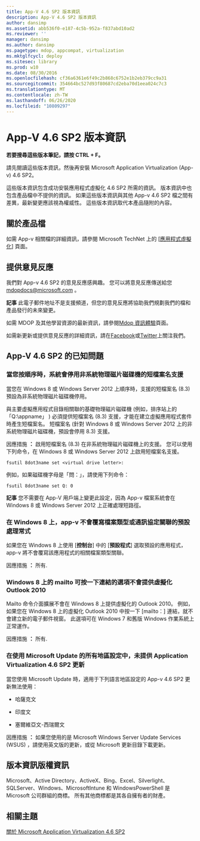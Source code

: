 ```yaml
---
title: App-V 4.6 SP2 版本資訊
description: App-V 4.6 SP2 版本資訊
author: dansimp
ms.assetid: abb536f0-e187-4c5b-952a-f837abd10ad2
ms.reviewer: ''
manager: dansimp
ms.author: dansimp
ms.pagetype: mdop, appcompat, virtualization
ms.mktglfcycl: deploy
ms.sitesec: library
ms.prod: w10
ms.date: 08/30/2016
ms.openlocfilehash: cf36a6361e6f49c2b868c6752e1b2eb379cc9a31
ms.sourcegitcommit: 354664bc527d93f80687cd2eba70d1eea024c7c3
ms.translationtype: MT
ms.contentlocale: zh-TW
ms.lasthandoff: 06/26/2020
ms.locfileid: "10809297"
---
```

# App-V 4.6 SP2 版本資訊


**若要搜尋這些版本筆記，請按 CTRL + F。**

請先閱讀這些版本資訊，然後再安裝 Microsoft Application Virtualization (App-v) 4.6 SP2。

這些版本資訊包含成功安裝應用程式虛擬化 4.6 SP2 所需的資訊。 版本資訊中也包含產品檔中不提供的資訊。 如果這些版本資訊與其他 App-v 4.6 SP2 檔之間有差異，最新變更應該視為權威性。 這些版本資訊取代本產品隨附的內容。

## 關於產品檔


如需 App-v 相關檔的詳細資訊，請參閱 Microsoft TechNet 上的 [[應用程式虛擬化](https://go.microsoft.com/fwlink/?LinkID=232982)] 頁面。

## 提供意見反應


我們對 App-v 4.6 SP2 的意見反應感興趣。 您可以將意見反應傳送給您 <mdopdocs@microsoft.com> 。

**記事** 此電子郵件地址不是支援頻道，但您的意見反應將協助我們規劃我們的檔和產品發行的未來變更。

 

如需 MDOP 及其他學習資源的最新資訊，請參閱[Mdop 資訊體驗](https://go.microsoft.com/fwlink/p/?LinkId=236032)頁面。

如需新更新或提供意見反應的詳細資訊，請在[Facebook](https://go.microsoft.com/fwlink/p/?LinkId=242445)或[Twitter](https://go.microsoft.com/fwlink/p/?LinkId=242447)上關注我們。

## <a href="" id="known-issues-with-app-v-4-6-sp2-"></a>App-V 4.6 SP2 的已知問題


### 當您按順序時，系統會停用非系統物理磁片磁碟機的短檔案名支援

當您在 Windows 8 或 Windows Server 2012 上順序時，支援的短檔案名 (8.3) 預設為非系統物理磁片磁碟機停用。

與主要虛擬應用程式目錄相關聯的基礎物理磁片磁碟機 (例如，排序站上的「Q:\\appname」 ) 必須提供短檔案名 (8.3) 支援，才能在建立虛擬應用程式套件時產生短檔案名。 短檔案名 (針對 Windows 8 或 Windows Server 2012 上的非系統物理磁片磁碟機，預設會停用 8.3) 支援。

因應措施 **：** 啟用短檔案名 (8.3) 在非系統物理磁片磁碟機上的支援。 您可以使用下列命令，在 Windows 8 或 Windows Server 2012 上啟用短檔案名支援。

``` syntax
fsutil 8dot3name set <virtual drive letter>:
```

例如，如果磁碟機字母是「問：」，請使用下列命令：

``` syntax
fsutil 8dot3name set Q: 0
```

**記事** 您不需要在 App-V 用戶端上變更此設定，因為 App-v 檔案系統會在 Windows 8 或 Windows Server 2012 上正確處理短路徑。

 

### <a href="" id="-------------app-v-does-not-override-the-default-handler-for-file-type-or-protocol-associations-on-windows-8"></a> 在 Windows 8 上，app-v 不會覆寫檔案類型或通訊協定關聯的預設處理常式

如果您在 Windows 8 上使用 [**控制台**] 中的 [**預設程式**] 選取預設的應用程式，app-v 將不會覆寫該應用程式的相關檔案類型關聯。

因應措施 **：** 所有.

### Windows 8 上的 mailto 可按一下連結的選項不會提供虛擬化 Outlook 2010

Mailto 命令介面擴展不會在 Windows 8 上提供虛擬化的 Outlook 2010。 例如，如果您在 Windows 8 上的虛擬化 Outlook 2010 中按一下 [mailto：] 連結，就不會建立新的電子郵件視窗。 此選項可在 Windows 7 和舊版 Windows 作業系統上正常運作。

因應措施 **：** 所有.

### <a href="" id="-------------application-virtualization-4-6-sp2-update-is-not-offered-on-all-locales-that-use-microsoft-update"></a> 在使用 Microsoft Update 的所有地區設定中，未提供 Application Virtualization 4.6 SP2 更新

當您使用 Microsoft Update 時，適用于下列語言地區設定的 App-v 4.6 SP2 更新無法使用：

-   哈薩克文

-   印度文

-   塞爾維亞文-西瑞爾文

因應措施 **：** 如果您使用的是 Microsoft Windows Server Update Services (WSUS) ，請使用英文版的更新，或從 Microsoft 更新目錄下載更新。

## 版本資訊版權資訊


Microsoft、Active Directory、ActiveX、Bing、Excel、Silverlight、SQLServer、Windows、MicrosoftIntune 和 WindowsPowerShell 是 Microsoft 公司群組的商標。 所有其他商標都是其各自擁有者的財產。



## 相關主題


[關於 Microsoft Application Virtualization 4.6 SP2](about-microsoft-application-virtualization-46-sp2.md)

 

 





